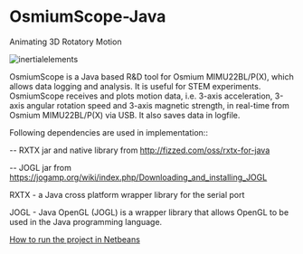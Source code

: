 # OsmiumScope-Java

Animating 3D Rotatory Motion

![inertialelements](https://user-images.githubusercontent.com/36266217/46538828-9dbe9380-c8d2-11e8-9444-5e39088b43ec.gif)

OsmiumScope is a Java based R&D tool for Osmium MIMU22BL/P(X), which allows data logging and analysis. It is useful for STEM experiments. OsmiumScope receives and plots motion data, i.e. 3-axis acceleration, 3-axis angular rotation speed and 3-axis magnetic strength, in real-time from Osmium MIMU22BL/P(X) via USB. It also saves data in logfile.

Following dependencies are used in implementation::

  -- RXTX jar and native library from http://fizzed.com/oss/rxtx-for-java
  
  -- JOGL jar from https://jogamp.org/wiki/index.php/Downloading_and_installing_JOGL

RXTX - a Java cross platform wrapper library for the serial port

JOGL - Java OpenGL (JOGL) is a wrapper library that allows OpenGL to be used in the Java programming language.

[How to run the project in Netbeans](https://github.com/inertialelements/OsmiumScope-Java/blob/master/How%20to%20run%20the%20project%20in%20Netbeans%20IDE.pdf)
